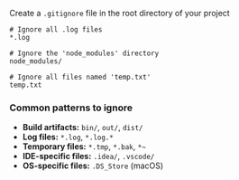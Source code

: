 Create a `.gitignore` file in the root directory of your project

```gitignore
# Ignore all .log files
*.log

# Ignore the 'node_modules' directory
node_modules/

# Ignore all files named 'temp.txt'
temp.txt
```

### Common patterns to ignore
- **Build artifacts:** `bin/`, `out/`, `dist/`
- **Log files:** `*.log`, `*.log.*`
- **Temporary files:** `*.tmp`, `*.bak`, `*~`
- **IDE-specific files:** `.idea/`, `.vscode/`
- **OS-specific files:** `.DS_Store` (macOS)